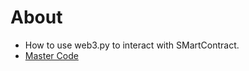 # About
* How to use web3.py to  interact with SMartContract.
* [Master Code](https://github.com/dappuniversity/web3_py_examples)
